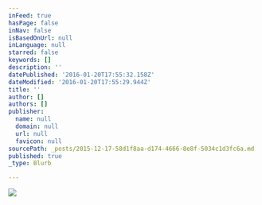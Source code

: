 ```yaml
---
inFeed: true
hasPage: false
inNav: false
isBasedOnUrl: null
inLanguage: null
starred: false
keywords: []
description: ''
datePublished: '2016-01-20T17:55:32.158Z'
dateModified: '2016-01-20T17:55:29.944Z'
title: ''
author: []
authors: []
publisher:
  name: null
  domain: null
  url: null
  favicon: null
sourcePath: _posts/2015-12-17-58d1f8aa-d174-4666-8e8f-5034c1d3fc6a.md
published: true
_type: Blurb

---
```

![](https://the-grid-user-content.s3-us-west-2.amazonaws.com/4b4c9d47-180e-419d-81d3-019aae8f8079.gif)